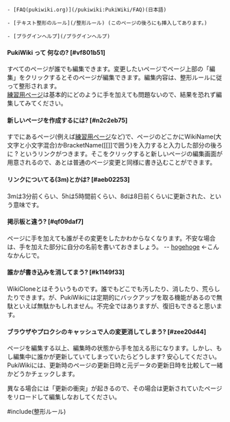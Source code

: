 

    - [FAQ(pukiwiki.org)](/pukiwiki:PukiWiki/FAQ)(日本語)

    - [テキスト整形のルール](/整形ルール) (このページの後ろにも挿入してあります。)

    - [プラグインヘルプ](/プラグインヘルプ)

#### PukiWiki って 何なの? [#vf801b51]
すべてのページが誰でも編集できます。変更したいページでページ上部の「編集」をクリックするとそのページが編集できます。編集内容は、整形ルールに従って整形されます。<br />
[練習用ページ](/練習用ページ)は基本的にどのように手を加えても問題ないので、結果を恐れず編集してみてください。
#### 新しいページを作成するには? [#n2c2eb75]
すでにあるページ(例えば[練習用ページ](/練習用ページ)など)で、ページのどこかにWikiName(大文字と小文字混合)かBracketName([[]]で囲う)を入力すると入力した部分の後ろに ? というリンクがつきます。そこをクリックすると新しいページの編集画面が用意されるので、あとは普通のページ変更と同様に書き込むことができます。
#### リンクについてる(3m)とかは? [#aeb02253]
3mは3分前くらい、5hは5時間前くらい、8dは8日前くらいに更新された、という意味です。
#### 掲示板と違う? [#qf09daf7]
ページに手を加えても誰がその変更をしたかわからなくなります。不安な場合は、手を加えた部分に自分の名前を書いておきましょう。 -- [hogehoge](/hogehoge) ←こんなかんじで。
#### 誰かが書き込みを消してまう? [#k1149f33]
WikiCloneとはそういうものです。誰でもどこでも汚したり、消したり、荒らしたりできます。が、PukiWikiには定期的にバックアップを取る機能があるので無駄といえば無駄かもしれません。不完全ではありますが、復旧もできると思います。
#### ブラウザやプロクシのキャッシュで人の変更消してしまう? [#zee20d44]
ページを編集する以上、編集時の状態から手を加える形になります。しかし、もし編集中に誰かが更新していてしまっていたらどうします? 安心してください。PukiWikiには、更新時のページの更新日時と元データの更新日時を比較して一緒かどうかチェックします。

異なる場合には「更新の衝突」が起きるので、その場合は更新されていたページをリロードして編集しなおしてください。

#include(整形ルール)
